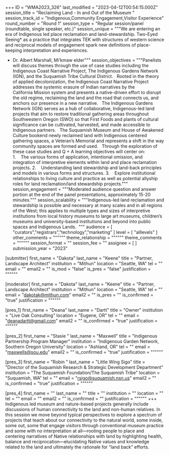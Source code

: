 +++
ID = "WMA2023_326"
last_modified = "2023-04-12T00:54:15.000Z"
session_title = "Reclaiming Land - In and Out of the Museum "
session_track_id = "Indigenous,Community Engagement,Visitor Experience"
round_number = "Round 1"
session_type = "Regular session/panel (roundtable, single speaker, etc.)"
session_unique = """We are entering an era of Indigenous led place reclamation and land-stewardship. Two-Eyed Seeing* as a practice that integrates TEK with structures of western science and reciprocal models of engagement spark new definitions of place-keeping interpretation and experiences.
* Dr. Albert Marshall, Mi’kmaw elder"""
session_objectives = """Panelists will discuss themes through the use of case studies including the Indigenous Coast Narrative Project, The Indigenous Gardens Network (IGN), and the Suquamish Tribe Cultural District. 
 
Rooted in the theory of applied decolonization, the Indigenous Coast Narrative Project addresses the systemic erasure of Indian narratives by the California Mission system and presents a native-driven effort to disrupt the old regime, reclaiming the land and the road that connects us, and anchors our presence in a new narrative. 
 
The Indigenous Gardens Network (IGN) serves as a hub of collaborative, Indigenous-led land projects that aim to restore traditional gathering areas throughout Southwestern Oregon (SWO) so that First Foods and plants of cultural significance can be cultivated, harvested, and made accessible to Indigenous partners. 
 
The Suquamish Museum and House of Awakened Culture bookend newly reclaimed land with Indigenous centered gathering spaces, a Veteran’s Memorial and represents a shift in the way community spaces are formed and used. 
 
Through the exploration of these case studies and Q + A learning objectives will center on:
 
1.    The various forms of application, intentional omission, and integration of interpretive elements within land and place reclamation projects. 
2.    Understanding land stewardship and land-back principles and models in various forms and structures.
3.    Explore institutional relationships to living culture and practice as well as potential allyship roles for land reclamation/land stewardship projects."""
session_engagement = """Moderated audience question and answer portion at the end of the panel presentations, approximately 15-20 minutes."""
session_scalability = """Indigenous-led land reclamation and stewardship is possible and necessary at many scales and in all regions of the West; this applies to multiple types and sizes of interpretive institutions from local history museums to large art museums, children’s museums and university-based institutions and beyond into public spaces and Indigenous Lands. 
"""
audience = [ "curators","registrars","technology","marketing" ]
level = [ "alllevels" ]
other_comments = """"""
theme_relationship = """"""
theme_comments = """"""
session_format = ""
session_fee = ""
assignee = [  ]
submission_year = "2023"

[submitter]
first_name = "Dakota"
last_name = "Keene"
title = "Partner, Landscape Architect"
institution = "Mithun"
location = "Seattle, WA"
tel = ""
email = ""
email2 = ""
is_mod = "false"
is_pres = "false"
justification = """"""

[moderator]
first_name = "Dakota"
last_name = "Keene"
title = "Partner, Landscape Architect"
institution = "Mithun"
location = "Seattle, WA"
tel = ""
email = "dakotak@mithun.com"
email2 = ""
is_pres = ""
is_confirmed = "true"
justification = """"""

[pres_1]
first_name = "Deana"
last_name = "Dartt"
title = "Owner"
institution = "Live Oak Consulting"
location = "Eugene, OR"
tel = ""
email = "deanadartt@gmail.com"
email2 = ""
is_confirmed = "true"
justification = """"""

[pres_2]
first_name = "Stasie "
last_name = "Maxwell"
title = "Indigenous Partnership Program Manager"
institution = "Indigenous Garden Network, Southern Oregon University"
location = "Ashland, OR"
tel = ""
email = "maxwells@sou.edu"
email2 = ""
is_confirmed = "true"
justification = """"""

[pres_3]
first_name = "Robin "
last_name = "Little Wing Sigo"
title = "Director of the Suquamish Research & Strategic Development Department"
institution = "The Suquamish Foundation/The Suquamish Tribe"
location = "Suquamish, WA"
tel = ""
email = "rsigo@suquamish.nsn.us"
email2 = ""
is_confirmed = "true"
justification = """"""

[pres_4]
first_name = ""
last_name = ""
title = ""
institution = ""
location = ""
tel = ""
email = ""
email2 = ""
is_confirmed = ""
justification = """"""
+++
Indigenous led museum and nature-based projects generally include discussions of human connectivity to the land and non-human relatives. In this session we move beyond typical perspectives to explore a spectrum of projects that teach about our connectivity to the natural world, some inside, some out, some that engage visitors through conventional museum practice and some with no interpretation at all—rooting people to place and centering narratives of Native relationships with land by highlighting health, balance and reciprocation—elucidating Native values and knowledge related to the land and ultimately the rationale for “land back” efforts.


